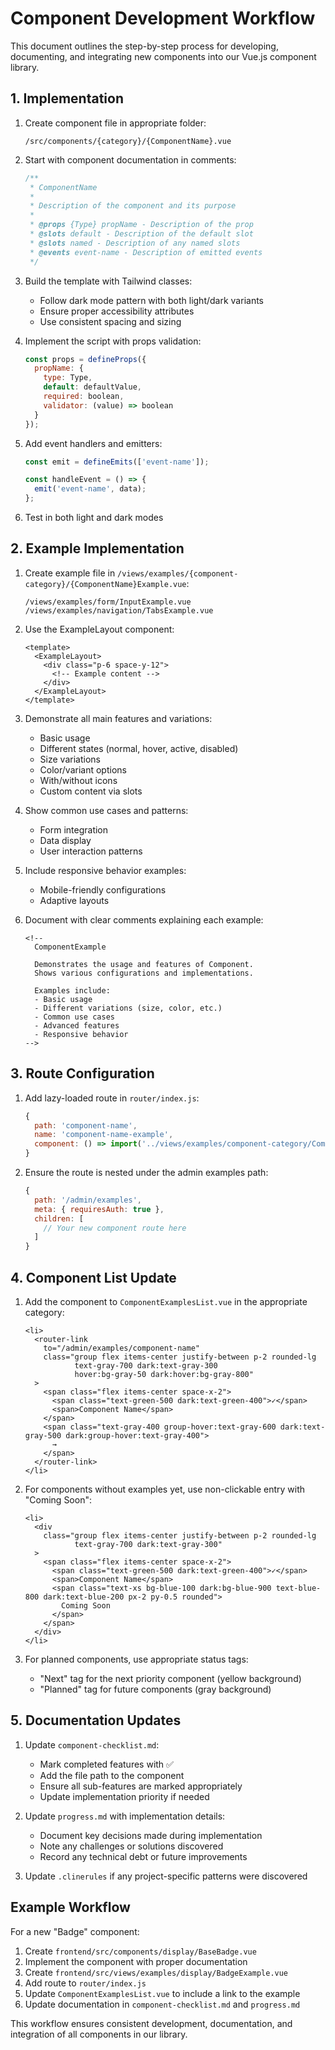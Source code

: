 # Component Development Workflow

This document outlines the step-by-step process for developing, documenting, and integrating new components into our Vue.js component library.

## 1. Implementation

1. Create component file in appropriate folder:
   ```
   /src/components/{category}/{ComponentName}.vue
   ```

2. Start with component documentation in comments:
   ```javascript
   /**
    * ComponentName
    * 
    * Description of the component and its purpose
    * 
    * @props {Type} propName - Description of the prop
    * @slots default - Description of the default slot
    * @slots named - Description of any named slots
    * @events event-name - Description of emitted events
    */
   ```

3. Build the template with Tailwind classes:
   - Follow dark mode pattern with both light/dark variants
   - Ensure proper accessibility attributes
   - Use consistent spacing and sizing

4. Implement the script with props validation:
   ```javascript
   const props = defineProps({
     propName: {
       type: Type,
       default: defaultValue,
       required: boolean,
       validator: (value) => boolean
     }
   });
   ```

5. Add event handlers and emitters:
   ```javascript
   const emit = defineEmits(['event-name']);
   
   const handleEvent = () => {
     emit('event-name', data);
   };
   ```

6. Test in both light and dark modes

## 2. Example Implementation

1. Create example file in `/views/examples/{component-category}/{ComponentName}Example.vue`:
   ```
   /views/examples/form/InputExample.vue
   /views/examples/navigation/TabsExample.vue
   ```

2. Use the ExampleLayout component:
   ```vue
   <template>
     <ExampleLayout>
       <div class="p-6 space-y-12">
         <!-- Example content -->
       </div>
     </ExampleLayout>
   </template>
   ```

3. Demonstrate all main features and variations:
   - Basic usage
   - Different states (normal, hover, active, disabled)
   - Size variations
   - Color/variant options
   - With/without icons
   - Custom content via slots

4. Show common use cases and patterns:
   - Form integration
   - Data display
   - User interaction patterns

5. Include responsive behavior examples:
   - Mobile-friendly configurations
   - Adaptive layouts

6. Document with clear comments explaining each example:
   ```vue
   <!--
     ComponentExample
     
     Demonstrates the usage and features of Component.
     Shows various configurations and implementations.
     
     Examples include:
     - Basic usage
     - Different variations (size, color, etc.)
     - Common use cases
     - Advanced features
     - Responsive behavior
   -->
   ```

## 3. Route Configuration

1. Add lazy-loaded route in `router/index.js`:
   ```javascript
   {
     path: 'component-name',
     name: 'component-name-example',
     component: () => import('../views/examples/component-category/ComponentNameExample.vue')
   }
   ```

2. Ensure the route is nested under the admin examples path:
   ```javascript
   {
     path: '/admin/examples',
     meta: { requiresAuth: true },
     children: [
       // Your new component route here
     ]
   }
   ```

## 4. Component List Update

1. Add the component to `ComponentExamplesList.vue` in the appropriate category:
   ```vue
   <li>
     <router-link 
       to="/admin/examples/component-name"
       class="group flex items-center justify-between p-2 rounded-lg
              text-gray-700 dark:text-gray-300
              hover:bg-gray-50 dark:hover:bg-gray-800"
     >
       <span class="flex items-center space-x-2">
         <span class="text-green-500 dark:text-green-400">✓</span>
         <span>Component Name</span>
       </span>
       <span class="text-gray-400 group-hover:text-gray-600 dark:text-gray-500 dark:group-hover:text-gray-400">
         →
       </span>
     </router-link>
   </li>
   ```

2. For components without examples yet, use non-clickable entry with "Coming Soon":
   ```vue
   <li>
     <div 
       class="group flex items-center justify-between p-2 rounded-lg
              text-gray-700 dark:text-gray-300"
     >
       <span class="flex items-center space-x-2">
         <span class="text-green-500 dark:text-green-400">✓</span>
         <span>Component Name</span>
         <span class="text-xs bg-blue-100 dark:bg-blue-900 text-blue-800 dark:text-blue-200 px-2 py-0.5 rounded">
           Coming Soon
         </span>
       </span>
     </div>
   </li>
   ```

3. For planned components, use appropriate status tags:
   - "Next" tag for the next priority component (yellow background)
   - "Planned" tag for future components (gray background)

## 5. Documentation Updates

1. Update `component-checklist.md`:
   - Mark completed features with ✅
   - Add the file path to the component
   - Ensure all sub-features are marked appropriately
   - Update implementation priority if needed

2. Update `progress.md` with implementation details:
   - Document key decisions made during implementation
   - Note any challenges or solutions discovered
   - Record any technical debt or future improvements

3. Update `.clinerules` if any project-specific patterns were discovered

## Example Workflow

For a new "Badge" component:

1. Create `frontend/src/components/display/BaseBadge.vue`
2. Implement the component with proper documentation
3. Create `frontend/src/views/examples/display/BadgeExample.vue`
4. Add route to `router/index.js`
5. Update `ComponentExamplesList.vue` to include a link to the example
6. Update documentation in `component-checklist.md` and `progress.md`

This workflow ensures consistent development, documentation, and integration of all components in our library.
